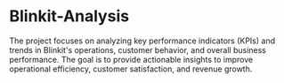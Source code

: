 # Blinkit-Analysis
The project focuses on analyzing key performance indicators (KPIs) and trends in Blinkit's operations, customer behavior, and overall business performance. The goal is to provide actionable insights to improve operational efficiency, customer satisfaction, and revenue growth.
